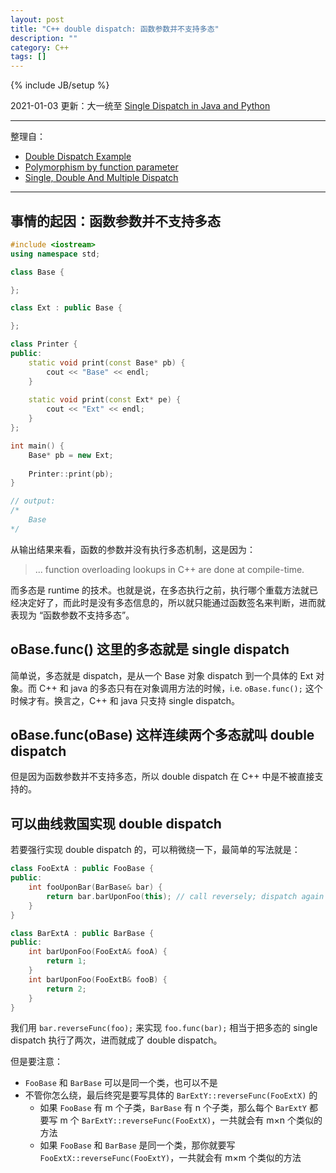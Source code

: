 ```yaml
---
layout: post
title: "C++ double dispatch: 函数参数并不支持多态"
description: ""
category: C++
tags: []
---
```

{% include JB/setup %}

2021-01-03 更新：大一统至 [Single Dispatch in Java and Python](/java/2021/01/03/single-dispatch-in-java-and-python)

-----

整理自：

- [Double Dispatch Example](http://c2.com/cgi/wiki?DoubleDispatchExample)
- [Polymorphism by function parameter](http://stackoverflow.com/questions/2169460/polymorphism-by-function-parameter)
- [Single, Double And Multiple Dispatch](http://ifacethoughts.net/2006/07/29/single-double-and-multiple-dispatch)

-----

## 事情的起因：函数参数并不支持多态

```cpp
#include <iostream>
using namespace std;

class Base {

};

class Ext : public Base {

};

class Printer {
public:
	static void print(const Base* pb) {
		cout << "Base" << endl;
	}
	
	static void print(const Ext* pe) {
		cout << "Ext" << endl;
	}
};

int main() {
	Base* pb = new Ext;
	
	Printer::print(pb);
}

// output: 
/*
	Base
*/
```

从输出结果来看，函数的参数并没有执行多态机制，这是因为：

> ... function overloading lookups in C++ are done at compile-time.

而多态是 runtime 的技术。也就是说，在多态执行之前，执行哪个重载方法就已经决定好了，而此时是没有多态信息的，所以就只能通过函数签名来判断，进而就表现为 “函数参数不支持多态”。

## oBase.func() 这里的多态就是 single dispatch

简单说，多态就是 dispatch，是从一个 Base 对象 dispatch 到一个具体的 Ext 对象。而 C++ 和 java 的多态只有在对象调用方法的时候，i.e. `oBase.func();` 这个时候才有。换言之，C++ 和 java 只支持 single dispatch。

## oBase.func(oBase) 这样连续两个多态就叫 double dispatch

但是因为函数参数并不支持多态，所以 double dispatch 在 C++ 中是不被直接支持的。

## 可以曲线救国实现 double dispatch

若要强行实现 double dispatch 的，可以稍微绕一下，最简单的写法就是：

```cpp
class FooExtA : public FooBase {
public:
	int fooUponBar(BarBase& bar) {
		return bar.barUponFoo(this); // call reversely; dispatch again
	}
}

class BarExtA : public BarBase {
public:
	int barUponFoo(FooExtA& fooA) {
		return 1; 
	}
	int barUponFoo(FooExtB& fooB) {
		return 2; 
	}
}
```

我们用 `bar.reverseFunc(foo);` 来实现 `foo.func(bar);` 相当于把多态的 single dispatch 执行了两次，进而就成了 double dispatch。

但是要注意：

- `FooBase` 和 `BarBase` 可以是同一个类，也可以不是
- 不管你怎么绕，最后终究是要写具体的 `BarExtY::reverseFunc(FooExtX)` 的
	- 如果 `FooBase` 有 m 个子类，`BarBase` 有 n 个子类，那么每个 `BarExtY` 都要写 m 个 `BarExtY::reverseFunc(FooExtX)`，一共就会有 m×n 个类似的方法
	- 如果 `FooBase` 和 `BarBase` 是同一个类，那你就要写 `FooExtX::reverseFunc(FooExtY)`，一共就会有 m×m 个类似的方法